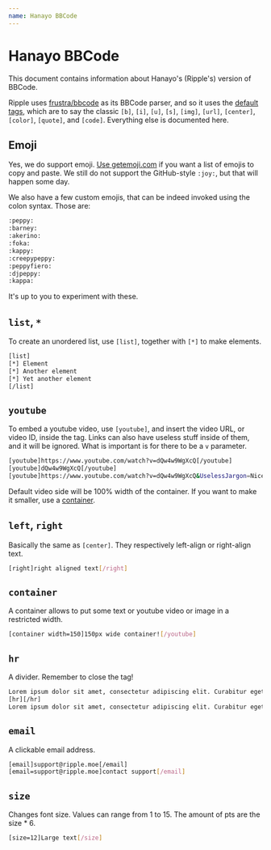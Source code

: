 ```yaml
---
name: Hanayo BBCode
---
```

# Hanayo BBCode

This document contains information about Hanayo's (Ripple's) version of BBCode.

Ripple uses [frustra/bbcode](https://github.com/frustra/bbcode) as its BBCode parser, and so it uses the [default tags](https://github.com/frustra/bbcode#default-tags), which are to say the classic `[b]`, `[i]`, `[u]`, `[s]`, `[img]`, `[url]`, `[center]`, `[color]`, `[quote]`, and `[code]`. Everything else is documented here.

## Emoji

Yes, we do support emoji. [Use getemoji.com](http://getemoji.com/) if you want a list of emojis to copy and paste. We still do not support the GitHub-style `:joy:`, but that will happen some day.

We also have a few custom emojis, that can be indeed invoked using the colon syntax. Those are:

```bash
:peppy:
:barney:
:akerino:
:foka:
:kappy:
:creepypeppy:
:peppyfiero:
:djpeppy:
:kappa:
```

It's up to you to experiment with these.

## `list`, `*`

To create an unordered list, use `[list]`, together with `[*]` to make elements.

```bash
[list]
[*] Element
[*] Another element
[*] Yet another element
[/list]
```

## `youtube`

To embed a youtube video, use `[youtube]`, and insert the video URL, or video ID, inside the tag. Links can also have useless stuff inside of them, and it will be ignored. What is important is for there to be a `v` parameter.

```bash
[youtube]https://www.youtube.com/watch?v=dQw4w9WgXcQ[/youtube]
[youtube]dQw4w9WgXcQ[/youtube]
[youtube]https://www.youtube.com/watch?v=dQw4w9WgXcQ&UselessJargon=Nicemme[/youtube]
```

Default video side will be 100% width of the container. If you want to make it smaller, use a [container](#container).

## `left`, `right`

Basically the same as `[center]`. They respectively left-align or right-align text.

```bash
[right]right aligned text[/right]
```

## `container`

A container allows to put some text or youtube video or image in a restricted width.

```bash
[container width=150]150px wide container![/youtube]
```

## `hr`

A divider. Remember to close the tag!

```bash
Lorem ipsum dolor sit amet, consectetur adipiscing elit. Curabitur eget odio hendrerit, ultricies felis sit amet, dictum nisl.
[hr][/hr]
Lorem ipsum dolor sit amet, consectetur adipiscing elit. Curabitur eget odio hendrerit, ultricies felis sit amet, dictum nisl.
```

## `email`

A clickable email address.

```bash
[email]support@ripple.moe[/email]
[email=support@ripple.moe]contact support[/email]
```

## `size`

Changes font size. Values can range from 1 to 15. The amount of pts are the size * 6.

```bash
[size=12]Large text[/size]
```
